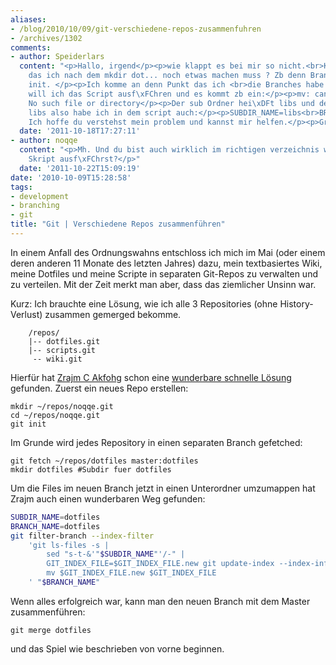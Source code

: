 ```yaml
---
aliases:
- /blog/2010/10/09/git-verschiedene-repos-zusammenfuhren
- /archives/1302
comments:
- author: Speiderlars
  content: "<p>Hallo, irgend</p><p>wie klappt es bei mir so nicht.<br>Kann es sein
    das ich nach dem mkdir dot... noch etwas machen muss ? Zb denn Branch Master richtig
    init. </p><p>Ich komme an denn Punkt das ich <br>die Branches habe zb master:libs<br>dann
    will ich das Script ausf\xFChren und es kommt zb ein:</p><p>mv: cannot stat `/srv/repos/git/test/.git-rewrite/t/../index.new':
    No such file or directory</p><p>Der sub Ordner hei\xDFt libs und der Branch auch
    libs also habe ich in dem script auch:</p><p>SUBDIR_NAME=libs<br>BRANCH_NAME=libs</p><p>stehen.
    Ich hoffe du verstehst mein problem und kannst mir helfen.</p><p>Gru\xDF Speiderlars</p>"
  date: '2011-10-18T17:27:11'
- author: noqqe
  content: "<p>Mh. Und du bist auch wirklich im richtigen verzeichnis wenn du das
    Skript ausf\xFChrst?</p>"
  date: '2011-10-22T15:09:19'
date: '2010-10-09T15:28:58'
tags:
- development
- branching
- git
title: "Git | Verschiedene Repos zusammenführen"
---
```


In einem Anfall des Ordnungswahns entschloss ich mich im Mai (oder einem
deren anderen 11 Monate des letzten Jahres) dazu, mein textbasiertes Wiki,
meine Dotfiles und meine Scripte in separaten Git-Repos zu verwalten und zu
verteilen. Mit der Zeit merkt man aber, dass das ziemlicher Unsinn war.

Kurz: Ich brauchte eine Lösung, wie ich alle 3 Repositories (ohne
History-Verlust) zusammen gemerged bekomme.

```
    /repos/
    |-- dotfiles.git
    |-- scripts.git
     -- wiki.git
```

Hierfür hat [Zrajm C Akfohg](http://zrajm.org/) schon eine [wunderbare
schnelle Lösung](http://zrajm.org/ref/git-repo-merging.html) gefunden.
Zuerst ein neues Repo erstellen:

```
mkdir ~/repos/noqqe.git
cd ~/repos/noqqe.git
git init
```

Im Grunde wird jedes Repository in einen separaten Branch gefetched:

```
git fetch ~/repos/dotfiles master:dotfiles
mkdir dotfiles #Subdir fuer dotfiles
```

Um die Files im neuen Branch jetzt in einen Unterordner umzumappen hat
Zrajm auch einen wunderbaren Weg gefunden:

``` bash
SUBDIR_NAME=dotfiles
BRANCH_NAME=dotfiles
git filter-branch --index-filter
    'git ls-files -s |
        sed "s-t-&'"$SUBDIR_NAME"'/-" |
        GIT_INDEX_FILE=$GIT_INDEX_FILE.new git update-index --index-info &&
        mv $GIT_INDEX_FILE.new $GIT_INDEX_FILE
    ' "$BRANCH_NAME"
```

Wenn alles erfolgreich war, kann man den neuen Branch mit dem Master
zusammenführen:

```
git merge dotfiles
```

und das Spiel wie beschrieben von vorne beginnen.
